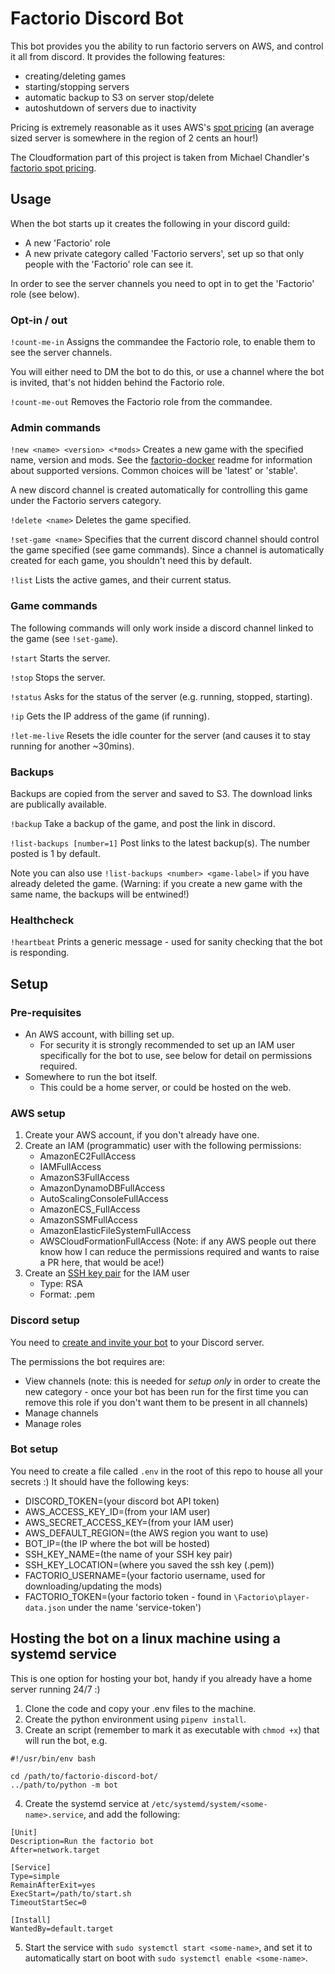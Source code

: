 # Factorio Discord Bot

This bot provides you the ability to run factorio servers on AWS, and control it
all from discord. It provides the following features:
- creating/deleting games
- starting/stopping servers
- automatic backup to S3 on server stop/delete
- autoshutdown of servers due to inactivity

Pricing is extremely reasonable as it uses AWS's [spot
pricing](https://aws.amazon.com/ec2/spot/pricing/) (an average sized server is
somewhere in the region of 2 cents an hour!)

The Cloudformation part of this project is taken from Michael Chandler's
[factorio spot pricing](https://github.com/m-chandler/factorio-spot-pricing).


## Usage

When the bot starts up it creates the following in your discord guild:
- A new 'Factorio' role
- A new private category called 'Factorio servers', set up so that only people
  with the 'Factorio' role can see it.

In order to see the server channels you need to opt in to get the 'Factorio'
role (see below).

### Opt-in / out
`!count-me-in` Assigns the commandee the Factorio role, to enable them to see
the server channels.

You will either need to DM the bot to do this, or use a channel where the bot is
invited, that's not hidden behind the Factorio role.

`!count-me-out` Removes the Factorio role from the commandee.


### Admin commands
`!new <name> <version> <*mods>` Creates a new game with the specified name,
version and mods. See the
[factorio-docker](https://github.com/factoriotools/factorio-docker) readme for
information about supported versions. Common choices will be 'latest' or
'stable'.

A new discord channel is created automatically for controlling this game under
the Factorio servers category.

`!delete <name>` Deletes the game specified.

`!set-game <name>` Specifies that the current discord channel should control the
game specified (see game commands). Since a channel is automatically created for
each game, you shouldn't need this by default.

`!list` Lists the active games, and their current status.

### Game commands
The following commands will only work inside a discord channel linked to the
game (see `!set-game`).

`!start` Starts the server.

`!stop` Stops the server.

`!status` Asks for the status of the server (e.g. running, stopped, starting).

`!ip` Gets the IP address of the game (if running).

`!let-me-live` Resets the idle counter for the server (and causes it to stay
running for another ~30mins).

### Backups
Backups are copied from the server and saved to S3. The download links are
publically available.

`!backup` Take a backup of the game, and post the link in discord.

`!list-backups [number=1]` Post links to the latest backup(s). The number posted
is 1 by default.

Note you can also use `!list-backups <number> <game-label>` if you have already
deleted the game. (Warning: if you create a new game with the same name, the
backups will be entwined!)

### Healthcheck
`!heartbeat` Prints a generic message - used for sanity checking that the bot is
responding.

## Setup

### Pre-requisites

* An AWS account, with billing set up.
  - For security it is strongly recommended to set up an IAM user specifically
    for the bot to use, see below for detail on permissions required.
* Somewhere to run the bot itself.
  - This could be a home server, or could be hosted on the web.

### AWS setup

1. Create your AWS account, if you don't already have one.
2. Create an IAM (programmatic) user with the following permissions:
    * AmazonEC2FullAccess
    * IAMFullAccess
    * AmazonS3FullAccess
    * AmazonDynamoDBFullAccess
    * AutoScalingConsoleFullAccess
    * AmazonECS_FullAccess
    * AmazonSSMFullAccess
    * AmazonElasticFileSystemFullAccess
    * AWSCloudFormationFullAccess (Note: if any AWS people out there know how I
      can reduce the permissions required and wants to raise a PR here, that
      would be ace!)
3. Create an [SSH key
   pair](https://eu-west-2.console.aws.amazon.com/ec2/v2/home#KeyPairs:) for the
   IAM user
    * Type: RSA 
    * Format: .pem


### Discord setup
You need to [create and invite your
bot](https://discordpy.readthedocs.io/en/stable/discord.html) to your Discord
server.

The permissions the bot requires are:
* View channels (note: this is needed for _setup only_ in order to create the
  new category - once your bot has been run for the first time you can remove
  this role if you don't want them to be present in all channels)
* Manage channels
* Manage roles


### Bot setup
You need to create a file called `.env` in the root of this repo to house all
your secrets :) It should have the following keys:
* DISCORD_TOKEN=(your discord bot API token)
* AWS_ACCESS_KEY_ID=(from your IAM user)
* AWS_SECRET_ACCESS_KEY=(from your IAM user)
* AWS_DEFAULT_REGION=(the AWS region you want to use)
* BOT_IP=(the IP where the bot will be hosted)
* SSH_KEY_NAME=(the name of your SSH key pair)
* SSH_KEY_LOCATION=(where you saved the ssh key (.pem))
* FACTORIO_USERNAME=(your factorio username, used for downloading/updating the
  mods)
* FACTORIO_TOKEN=(your factorio token - found in `\Factorio\player-data.json`
  under the name 'service-token')


## Hosting the bot on a linux machine using a systemd service
This is one option for hosting your bot, handy if you already have a home server
running 24/7 :)

1. Clone the code and copy your .env files to the machine.
2. Create the python environment using `pipenv install`.
3. Create an script (remember to mark it as executable with `chmod +x`) that
   will run the bot, e.g.
```
#!/usr/bin/env bash

cd /path/to/factorio-discord-bot/
../path/to/python -m bot
```
4. Create the systemd service at `/etc/systemd/system/<some-name>.service`, and
   add the following:
```
[Unit]
Description=Run the factorio bot
After=network.target

[Service]
Type=simple
RemainAfterExit=yes
ExecStart=/path/to/start.sh
TimeoutStartSec=0

[Install]
WantedBy=default.target
```
5. Start the service with `sudo systemctl start <some-name>`, and set it to
   automatically start on boot with `sudo systemctl enable <some-name>`.